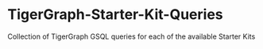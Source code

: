 # TigerGraph-Starter-Kit-Queries
Collection of TigerGraph GSQL queries for each of the available Starter Kits

